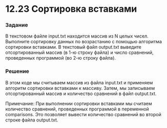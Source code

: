 # 12.23 Сортировка вставками

### Задание
В текстовом файле input.txt находится массив из N целых чисел. Выполните сортировку данных по возрастанию с помощью
алгоритма сортировки вставками. В текстовый файл output.txt
выведите отсортированный массив (в 1-ю строку файла) и число
сравнений, проведенных программой (во 2-ю строку файла).

### Решение

В этом коде мы считываем массив из файла input.txt и применяем алгоритм сортировки вставками к массиву. Затем, мы
записываем отсортированный массив и количество сравнений в файл output.txt.

Примечание: При выполнении сортировки вставками мы считаем количество сравнений, проведенных программой в переменной
comparisons. Это позволяет вывести количество сравнений во второй строке файла output.txt.